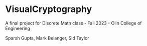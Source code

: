 # VisualCryptography
A final project for Discrete Math class - Fall 2023 - Olin College of Engineering

Sparsh Gupta, Mark Belanger, Sid Taylor

